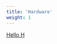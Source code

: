 ```yaml
---
title: 'Hardware'
weight: 1
--- 
```


[Hello H](https://en.wikipedia.org/wiki/History_of_computing_hardware)